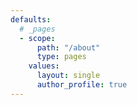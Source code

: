 ```yaml
---
defaults:
  # _pages
  - scope:
      path: "/about"
      type: pages
    values:
      layout: single
      author_profile: true      
---
```

